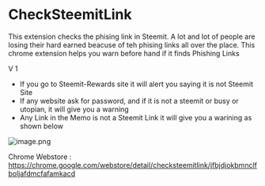 # CheckSteemitLink
This extension checks the phising link in Steemit. A lot and lot of people are losing their hard earned beacuse of teh phising links all over the place. This chrome extension helps you warn before hand if it finds Phishing Links 

V 1 

- If you go to Steemit-Rewards site it will alert you saying it is not Steemit Site
- If any website ask for password, and if it is not a steemit or busy or utopian, it will give you a warning
- Any Link in the Memo is not a Steemit Link it will give you a warining as shown below

![image.png](https://res.cloudinary.com/hpiynhbhq/image/upload/v1520941170/xr58mad34ulza6tl66dv.png)

Chrome Webstore : https://chrome.google.com/webstore/detail/checksteemitlink/jfbjdjokbmnclfboljafdmcfafamkacd
